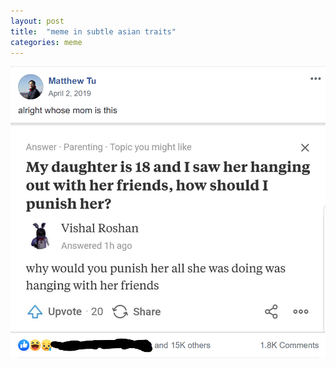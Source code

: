 ```yaml
---
layout: post
title:  "meme in subtle asian traits"
categories: meme
---
```


![meme.jpg](/assets/memes/sat-2019-04-02.png "meme")

